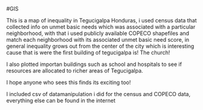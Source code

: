 #GIS

This is a map of inequality in Tegucigalpa Honduras, i used census data that collected info on unmet basic needs which was associated with a particular neighborhood, with that i used publicly available COPECO shapefiles and match each neighborhood with its associated unmet basic need score, in general inequality grows out from the center of the city which is interesting cause that is were the first building of tegucigalpa is! The church!

I also plotted importan buildings such as school and hospitals to see if resources are allocated to richer areas of Tegucigalpa.

I hope anyone who sees this finds its exciting too!

I included csv of datamanipulation i did for the census and COPECO data, everything else can be found in the internet